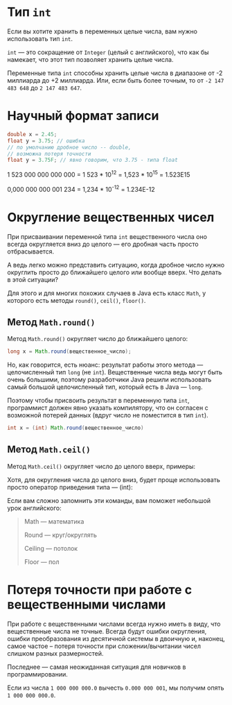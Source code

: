 # Тип `int`

Если вы хотите хранить в переменных целые числа, вам нужно использовать тип `int`.

`int` — это сокращение от `Integer` (целый с английского), что как бы намекает, что этот тип позволяет хранить целые числа.

Переменные типа `int` способны хранить целые числа в диапазоне от -2 миллиарда до +2 миллиарда. Или, если быть более точным, то от `-2 147 483 648` до `2 147 483 647`.

# Научный формат записи

```java
double x = 2.45;
float y = 3.75; // ошибка
// по умолчанию дробное число -- double,
// возможна потеря точности
float y = 3.75F; // явно говорим, что 3.75 - типа float
```

1 523 000 000 000 000 = 1 523 * 10<sup>12</sup> = 1,523 * 10<sup>15</sup> = 1.523E15

0,000 000 000 001 234 = 1,234 * 10<sup>-12</sup> = 1.234E-12

# Округление вещественных чисел

При присваивании переменной типа `int` вещественного числа оно всегда округляется вниз до целого — его дробная часть просто отбрасывается.

А ведь легко можно представить ситуацию, когда дробное число нужно округлить просто до ближайшего целого или вообще вверх. Что делать в этой ситуации?

Для этого и для многих похожих случаев в Java есть класс `Math`, у которого есть методы `round()`, `ceil()`, `floor()`.

## Метод `Math.round()`

Метод `Math.round()` округляет число до ближайшего целого:
```java
long x = Math.round(вещественное_число);
```
Но, как говорится, есть нюанс: результат работы этого метода — целочисленный тип `long` (не `int`). Вещественные числа ведь могут быть очень большими, поэтому разработчики Java решили использовать самый большой целочисленный тип, который есть в Java — `long`.

Поэтому чтобы присвоить результат в переменную типа `int`, программист должен явно указать компилятору, что он согласен с возможной потерей данных (вдруг число не поместится в тип `int`).
```java
int x = (int) Math.round(вещественное_число)
```

## Метод `Math.ceil()`

Метод `Math.ceil()` округляет число до целого вверх, примеры:

Хотя, для округления числа до целого вниз, будет проще использовать просто оператор приведения типа — (int):

Если вам сложно запомнить эти команды, вам поможет небольшой урок английского:

> Math — математика
>
> Round — круг/округлять
>
> Ceiling — потолок
>
> Floor — пол

# Потеря точности при работе с вещественными числами

При работе с вещественными числами всегда нужно иметь в виду, что вещественные числа не точные. Всегда будут ошибки округления, ошибки преобразования из десятичной системы в двоичную и, наконец, самое частое – потеря точности при сложении/вычитании чисел слишком разных размерностей.

Последнее — самая неожиданная ситуация для новичков в программировании.

Если из числа `1 000 000 000.0` вычесть `0.000 000 001`, мы получим опять `1 000 000 000.0`.
